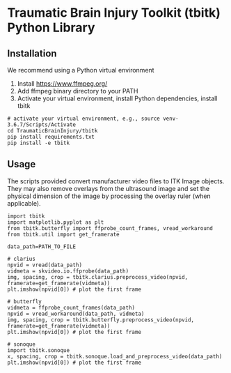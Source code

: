 # Traumatic Brain Injury Toolkit (tbitk) Python Library

## Installation
We recommend using a Python virtual environment

1. Install <https://www.ffmpeg.org/>
2. Add ffmpeg binary directory to your PATH
3. Activate your virtual environment, install Python dependencies, install tbitk
``` 
# activate your virtual environment, e.g., source venv-3.6.7/Scripts/Activate
cd TraumaticBrainInjury/tbitk
pip install requirements.txt
pip install -e tbitk
```

## Usage
The scripts provided convert manufacturer video files to ITK Image objects.  They may also remove overlays from the ultrasound image and set the physical dimension of the image by processing the overlay ruler (when applicable).

```
import tbitk
import matplotlib.pyplot as plt
from tbitk.butterfly import ffprobe_count_frames, vread_workaround
from tbitk.util import get_framerate

data_path=PATH_TO_FILE

# clarius
npvid = vread(data_path)
vidmeta = skvideo.io.ffprobe(data_path)
img, spacing, crop = tbitk.clarius.preprocess_video(npvid, framerate=get_framerate(vidmeta))
plt.imshow(npvid[0]) # plot the first frame

# butterfly
vidmeta = ffprobe_count_frames(data_path)
npvid = vread_workaround(data_path, vidmeta)
img, spacing, crop = tbitk.butterfly.preprocess_video(npvid, framerate=get_framerate(vidmeta))
plt.imshow(npvid[0]) # plot the first frame

# sonoque
import tbitk.sonoque
x, spacing, crop = tbitk.sonoque.load_and_preprocess_video(data_path)
plt.imshow(npvid[0]) # plot the first frame
```